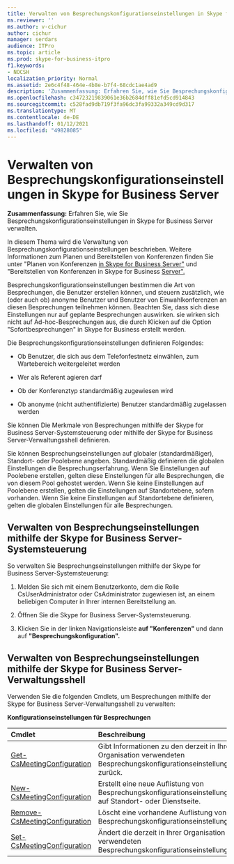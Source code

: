 ```yaml
---
title: Verwalten von Besprechungskonfigurationseinstellungen in Skype for Business Server
ms.reviewer: ''
ms.author: v-cichur
author: cichur
manager: serdars
audience: ITPro
ms.topic: article
ms.prod: skype-for-business-itpro
f1.keywords:
- NOCSH
localization_priority: Normal
ms.assetid: 2e6c4f48-464e-4b8e-b7f4-68cdc1ae4ad9
description: 'Zusammenfassung: Erfahren Sie, wie Sie Besprechungskonfigurationseinstellungen in Skype for Business Server verwalten.'
ms.openlocfilehash: c34723219839061e36b2684dff81efd5cd914843
ms.sourcegitcommit: c528fad9db719f3fa96dc3fa99332a349cd9d317
ms.translationtype: MT
ms.contentlocale: de-DE
ms.lasthandoff: 01/12/2021
ms.locfileid: "49828085"
---
```

# <a name="manage-meeting-configuration-settings-in-skype-for-business-server"></a>Verwalten von Besprechungskonfigurationseinstellungen in Skype for Business Server
 
**Zusammenfassung:** Erfahren Sie, wie Sie Besprechungskonfigurationseinstellungen in Skype for Business Server verwalten.
  
In diesem Thema wird die Verwaltung von Besprechungskonfigurationseinstellungen beschrieben. Weitere Informationen zum Planen und Bereitstellen von Konferenzen finden Sie unter "Planen von Konferenzen [in Skype for Business Server"](../../plan-your-deployment/conferencing/conferencing.md) und "Bereitstellen von Konferenzen in Skype for Business [Server".](../../deploy/deploy-conferencing/deploy-conferencing.md)
  
Besprechungskonfigurationseinstellungen bestimmen die Art von Besprechungen, die Benutzer erstellen können, und steuern zusätzlich, wie (oder auch ob) anonyme Benutzer und Benutzer von Einwahlkonferenzen an diesen Besprechungen teilnehmen können. Beachten Sie, dass sich diese Einstellungen nur auf geplante Besprechungen auswirken. sie wirken sich nicht auf Ad-hoc-Besprechungen aus, die durch Klicken auf die Option "Sofortbesprechungen" in Skype for Business erstellt werden.
  
Die Besprechungskonfigurationseinstellungen definieren Folgendes:
  
- Ob Benutzer, die sich aus dem Telefonfestnetz einwählen, zum Wartebereich weitergeleitet werden
    
- Wer als Referent agieren darf
    
- Ob der Konferenztyp standardmäßig zugewiesen wird
    
- Ob anonyme (nicht authentifizierte) Benutzer standardmäßig zugelassen werden
    
Sie können Die Merkmale von Besprechungen mithilfe der Skype for Business Server-Systemsteuerung oder mithilfe der Skype for Business Server-Verwaltungsshell definieren. 
  
Sie können Besprechungseinstellungen auf globaler (standardmäßiger), Standort- oder Poolebene angeben. Standardmäßig definieren die globalen Einstellungen die Besprechungserfahrung. Wenn Sie Einstellungen auf Poolebene erstellen, gelten diese Einstellungen für alle Besprechungen, die von diesem Pool gehostet werden. Wenn Sie keine Einstellungen auf Poolebene erstellen, gelten die Einstellungen auf Standortebene, sofern vorhanden. Wenn Sie keine Einstellungen auf Standortebene definieren, gelten die globalen Einstellungen für alle Besprechungen.
  
## <a name="manage-meeting-settings-by-using-skype-for-business-server-control-panel"></a>Verwalten von Besprechungseinstellungen mithilfe der Skype for Business Server-Systemsteuerung

So verwalten Sie Besprechungseinstellungen mithilfe der Skype for Business Server-Systemsteuerung:
  
1. Melden Sie sich mit einem Benutzerkonto, dem die Rolle CsUserAdministrator oder CsAdministrator zugewiesen ist, an einem beliebigen Computer in Ihrer internen Bereitstellung an.
    
2.  Öffnen Sie die Skype for Business Server-Systemsteuerung.
    
3. Klicken Sie in der linken Navigationsleiste **auf "Konferenzen"** und dann auf **"Besprechungskonfiguration".**
    
## <a name="manage-meeting-settings-by-using-skype-for-business-server-management-shell"></a>Verwalten von Besprechungseinstellungen mithilfe der Skype for Business Server-Verwaltungsshell

Verwenden Sie die folgenden Cmdlets, um Besprechungen mithilfe der Skype for Business Server-Verwaltungsshell zu verwalten:
  
**Konfigurationseinstellungen für Besprechungen**

|**Cmdlet**|**Beschreibung**|
|:-----|:-----|
|[Get-CsMeetingConfiguration](https://docs.microsoft.com/powershell/module/skype/get-csmeetingconfiguration?view=skype-ps) <br/> |Gibt Informationen zu den derzeit in Ihrer Organisation verwendeten Besprechungskonfigurationseinstellungen zurück.  <br/> |
|[New-CsMeetingConfiguration](https://docs.microsoft.com/powershell/module/skype/new-csmeetingconfiguration?view=skype-ps) <br/> |Erstellt eine neue Auflistung von Besprechungskonfigurationseinstellungen auf Standort- oder Dienstseite.  <br/> |
|[Remove-CsMeetingConfiguration](https://docs.microsoft.com/powershell/module/skype/remove-csmeetingconfiguration?view=skype-ps) <br/> |Löscht eine vorhandene Auflistung von Besprechungskonfigurationseinstellungen.  <br/> |
|[Set-CsMeetingConfiguration](https://docs.microsoft.com/powershell/module/skype/set-csmeetingconfiguration?view=skype-ps) <br/> |Ändert die derzeit in Ihrer Organisation verwendeten Besprechungskonfigurationseinstellungen.  <br/> |
   

